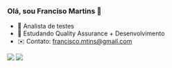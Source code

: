### Olá, sou Franciso Martins 👋



- 🔭 Analista de testes
- 🌱 Estudando Quality Assurance + Desenvolvimento 
- ✉️ Contato: francisco.mtins@gmail.com

<div> 

  <a href = "mailto:francisco.mtins@gmail.com"><img src="https://img.shields.io/badge/-Gmail-%23333?style=for-the-badge&logo=gmail&logoColor=white" target="_blank"></a>
  <a href="https://www.linkedin.com/in/francisco-mtins/" target="_blank"><img src="https://img.shields.io/badge/-LinkedIn-%230077B5?style=for-the-badge&logo=linkedin&logoColor=white" target="_blank"></a> 
  
</div>
 

